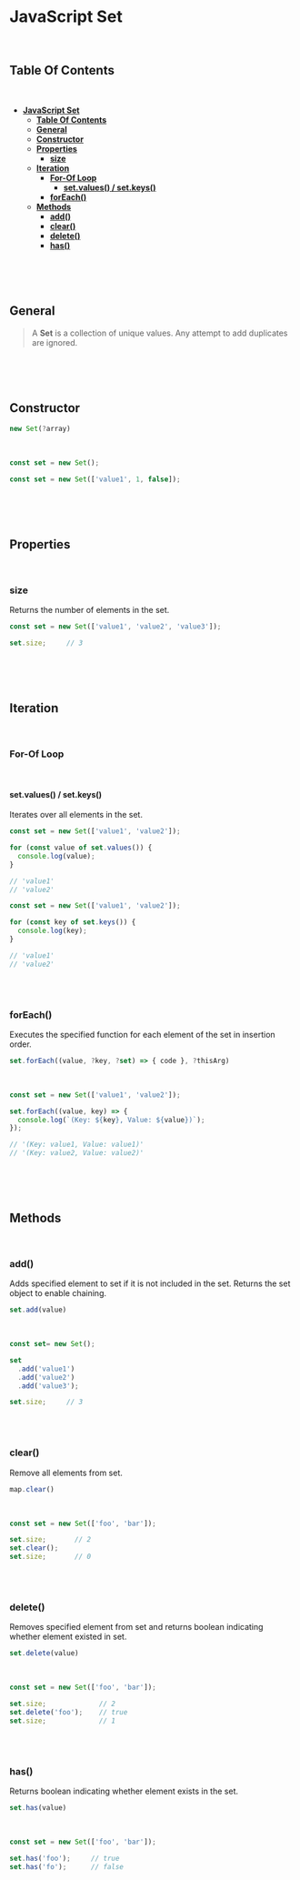 # **JavaScript Set**

<br>

## **Table Of Contents**
<br>

- [**JavaScript Set**](#javascript-set)
  - [**Table Of Contents**](#table-of-contents)
  - [**General**](#general)
  - [**Constructor**](#constructor)
  - [**Properties**](#properties)
    - [**size**](#size)
  - [**Iteration**](#iteration)
    - [**For-Of Loop**](#for-of-loop)
      - [**set.values() / set.keys()**](#setvalues--setkeys)
    - [**forEach()**](#foreach)
  - [**Methods**](#methods)
    - [**add()**](#add)
    - [**clear()**](#clear)
    - [**delete()**](#delete)
    - [**has()**](#has)

<br>
<br>
<br>

## **General**

> A **Set** is a collection of unique values. Any attempt to add duplicates are ignored.

<br>
<br>
<br>

## **Constructor**

```javascript
new Set(?array)
```

<br>

```javascript
const set = new Set();
```

```javascript
const set = new Set(['value1', 1, false]);
```

<br>
<br>
<br>

## **Properties**

<br>

### **size**

Returns the number of elements in the set.

```javascript
const set = new Set(['value1', 'value2', 'value3']);

set.size;     // 3
```

<br>
<br>
<br>

## **Iteration**
<br>

### **For-Of Loop**
<br>

#### **set.values() / set.keys()**

Iterates over all elements in the set.

```javascript
const set = new Set(['value1', 'value2']);

for (const value of set.values()) {
  console.log(value);
}

// 'value1'
// 'value2'
```

```javascript
const set = new Set(['value1', 'value2']);

for (const key of set.keys()) {
  console.log(key);
}

// 'value1'
// 'value2'
```

<br>
<br>

### **forEach()**

Executes the specified function for each element of the set in insertion order.

```javascript
set.forEach((value, ?key, ?set) => { code }, ?thisArg)
```

<br>

```javascript
const set = new Set(['value1', 'value2']);

set.forEach((value, key) => {
  console.log(`(Key: ${key}, Value: ${value})`);
});

// '(Key: value1, Value: value1)'
// '(Key: value2, Value: value2)'
```

<br>
<br>
<br>

## **Methods**
<br>

### **add()**

Adds specified element to set if it is not included in the set. Returns the set object to enable chaining.
  
```javascript
set.add(value)
```

<br>

```javascript
const set= new Set();

set
  .add('value1')
  .add('value2')
  .add('value3');

set.size;     // 3
```

<br>
<br>

### **clear()**

Remove all elements from set.

```javascript
map.clear()
```

<br>

```javascript
const set = new Set(['foo', 'bar']);

set.size;       // 2
set.clear();
set.size;       // 0
```

<br>
<br>

### **delete()**

Removes specified element from set and returns boolean indicating whether element existed in set.

```javascript
set.delete(value)
```

<br>

```javascript
const set = new Set(['foo', 'bar']);

set.size;             // 2
set.delete('foo');    // true
set.size;             // 1
```

<br>
<br>

### **has()**

Returns boolean indicating whether element exists in the set.

```javascript
set.has(value)
```

<br>

```javascript
const set = new Set(['foo', 'bar']);

set.has('foo');     // true
set.has('fo');      // false
```